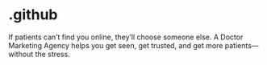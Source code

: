 # .github
If patients can’t find you online, they’ll choose someone else. A Doctor Marketing Agency helps you get seen, get trusted, and get more patients—without the stress.
